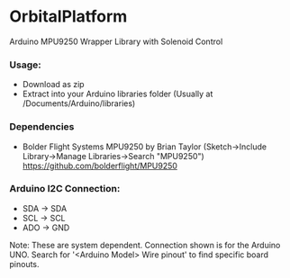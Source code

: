 # OrbitalPlatform
Arduino MPU9250 Wrapper Library with Solenoid Control

### Usage:
  - Download as zip
  - Extract into your Arduino libraries folder (Usually at /Documents/Arduino/libraries)

### Dependencies
  - Bolder Flight Systems MPU9250 by Brian Taylor (Sketch->Include Library->Manage Libraries->Search "MPU9250")
      https://github.com/bolderflight/MPU9250

### Arduino I2C Connection: 
- SDA -> SDA
- SCL -> SCL  
- ADO -> GND

Note: These are system dependent. Connection shown is for the Arduino UNO. 
Search for '\<Arduino Model\> Wire pinout' to find specific board pinouts.
